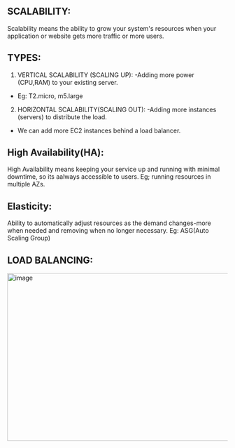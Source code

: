 ## SCALABILITY:
Scalability means the ability to grow your system's resources when your application or website gets more traffic or more users.

## TYPES:
1. VERTICAL SCALABILITY (SCALING UP):
  -Adding more power (CPU,RAM) to your existing server.
  - Eg: T2.micro, m5.large
    
2. HORIZONTAL SCALABILITY(SCALING OUT):
  -Adding more instances (servers) to distribute the load.
  - We can add more EC2 instances behind a load balancer.


## High Availability(HA):
High Availability means keeping your service up and running with minimal downtime, so its aalways accessible to users.
Eg; running resources in multiple AZs.

## Elasticity:
Ability to automatically adjust resources as the demand changes-more when needed and removing when no longer necessary.
Eg: ASG(Auto Scaling Group)

## LOAD BALANCING:
<img width="779" height="383" alt="image" src="https://github.com/user-attachments/assets/144d770b-b9ec-41e8-9904-c78318c0b941" />

